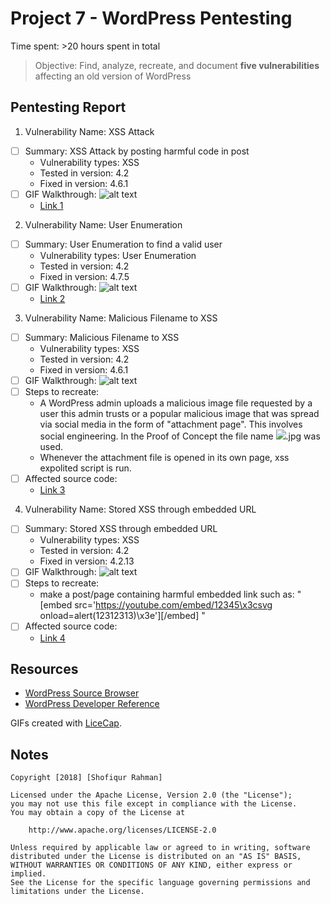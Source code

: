# Project 7 - WordPress Pentesting

Time spent: >20 hours spent in total

> Objective: Find, analyze, recreate, and document **five vulnerabilities** affecting an old version of WordPress

## Pentesting Report

1. Vulnerability Name: XSS Attack
  - [ ] Summary: XSS Attack by posting harmful code in post
    - Vulnerability types: XSS
    - Tested in version: 4.2
    - Fixed in version: 4.6.1
  - [ ] GIF Walkthrough: 
  ![alt text](https://github.com/shofi384/CSC.59938---Web-Security/blob/master/Week%237-WordPress%20Pentesting/week%237_1.gif)
    - [Link 1](https://core.trac.wordpress.org/browser/tags/version/src/source_file.php)
    
2. Vulnerability Name: User Enumeration
  - [ ] Summary: User Enumeration to find a valid user
    - Vulnerability types: User Enumeration
    - Tested in version: 4.2
    - Fixed in version: 4.7.5
  - [ ] GIF Walkthrough: 
  ![alt text](https://github.com/shofi384/CSC.59938---Web-Security/blob/master/Week%237-WordPress%20Pentesting/week%237_2.gif)
    - [Link 2](https://core.trac.wordpress.org/browser/tags/version/src/source_file.php)
    
3. Vulnerability Name: Malicious Filename to XSS
  - [ ] Summary: Malicious Filename to XSS
    - Vulnerability types: XSS
    - Tested in version: 4.2
    - Fixed in version: 4.6.1
  - [ ] GIF Walkthrough: 
  ![alt text](https://github.com/shofi384/CSC.59938---Web-Security/blob/master/Week%237-WordPress%20Pentesting/week%237_3.gif)
  - [ ] Steps to recreate: 
    - A WordPress admin uploads a malicious image file requested by a user this admin trusts or a popular malicious image that was spread via social media in the form of "attachment page". This involves social engineering. In the Proof of Concept the file name <img src=a onerror=alert(document.cookie)>.jpg was used. 
    - Whenever the attachment file is opened in its own page, xss expolited script is run.
  - [ ] Affected source code:
    - [Link 3](https://github.com/WordPress/WordPress/commit/c9e60dab176635d4bfaaf431c0ea891e4726d6e0)

4. Vulnerability Name: Stored XSS through embedded URL
  - [ ] Summary: Stored XSS through embedded URL
    - Vulnerability types: XSS
    - Tested in version: 4.2
    - Fixed in version: 4.2.13
  - [ ] GIF Walkthrough: 
  ![alt text](https://github.com/shofi384/CSC.59938---Web-Security/blob/master/Week%237-WordPress%20Pentesting/week%237_4.gif)
  - [ ] Steps to recreate: 
    - make a post/page containing harmful embedded link such as: " [embed src='https://youtube.com/embed/12345\x3csvg onload=alert(12312313)\x3e'][/embed] "
  - [ ] Affected source code:
    - [Link 4](https://github.com/WordPress/WordPress/commit/419c8d97ce8df7d5004ee0b566bc5e095f0a6ca8)
 
## Resources

- [WordPress Source Browser](https://core.trac.wordpress.org/browser/)
- [WordPress Developer Reference](https://developer.wordpress.org/reference/)

GIFs created with [LiceCap](http://www.cockos.com/licecap/).

## Notes
    Copyright [2018] [Shofiqur Rahman]

    Licensed under the Apache License, Version 2.0 (the "License");
    you may not use this file except in compliance with the License.
    You may obtain a copy of the License at

        http://www.apache.org/licenses/LICENSE-2.0

    Unless required by applicable law or agreed to in writing, software
    distributed under the License is distributed on an "AS IS" BASIS,
    WITHOUT WARRANTIES OR CONDITIONS OF ANY KIND, either express or implied.
    See the License for the specific language governing permissions and
    limitations under the License.

